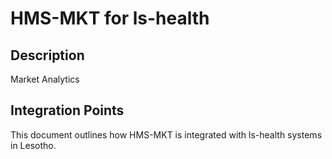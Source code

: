 # HMS-MKT for ls-health

## Description

Market Analytics

## Integration Points

This document outlines how HMS-MKT is integrated with ls-health systems in Lesotho.
